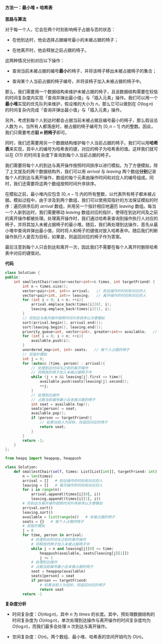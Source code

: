 #### 方法一：最小堆 + 哈希表

**思路与算法**

对于每一个人，它会在两个时刻影响椅子占据与否的状态：

- 在他到达时，他会选择占据编号最小的未被占据的椅子；

- 在他离开时，他会释放之前占据的椅子。

这两种情况分别对应以下操作：

- 查询当前未被占据的编号**最小**的椅子，并将该椅子移出未被占据椅子的集合；

- 查询某个人当前占据的椅子编号，并将该椅子加入未被占据的椅子中。

那么，我们需要用一个数据结构来维护未被占据的椅子，且该数据结构需要在较低的时间复杂度内实现「查询并弹出最小值」与「插入元素」操作。我们可以用一个**最小堆**实现的优先队列来维护，假设堆的大小为 $n$，那么它可以做到在 $O(\log n)$ 的时间复杂内完成「查询并弹出最小值」与「插入元素」操作。

另外，考虑到每个人到达时都会占据当前未被占据且编号最小的椅子，那么假设总人数为 $n$，当所有人都落座时，被占据的椅子编号为 $[0, n - 1]$ 内的整数。因此，我们只需要考虑**前 $n$ 把椅子**即可。

同时，我们还需要用另一个数据结构维护每个人当前占据的椅子。我们可以用**哈希表**来实现，其中人的编号为哈希表的键，对应的椅子为哈希表的值。这样我们就可以在 $O(1)$ 的时间复杂度下查询到每个人当前占据的椅子。

我们需要将每个人的到达与离开操作按照时间排序以进行模拟。为了方便模拟，除了上文提及的两个数据结构外，我们可以用 $\textit{arrival}$ 与 $\textit{leaving}$ 两个数组**分别**记录每个人的到达与离开操作，数组的每个元素由操作时间和对应人的编号组成。同时，我们还需要将这两个数组按照时间升序排序。

在模拟之前，最小堆内应包含 $[0, n - 1]$ 内的所有整数，以代表所有椅子都未被占据。模拟过程中，由于涉及到两个数组，我们可以使用双指针的方法保证模拟的时序：遍历排序后的 $\textit{arrival}$ 数组，并用另一个指针相应地遍历 $\textit{leaving}$ 数组。每当一个人新到达时，我们需要移动 $\textit{leaving}$ 数组对应的指针，使得在到达时间及之前的离开操作都被处理。处理离开操作时，我们通过哈希表查询到操作执行人对应的椅子，并将其加入未被占据椅子的最小堆。随后，我们再处理到达操作，首先从最小堆中查询并弹出最小值，同时将人和椅子的键值对放入哈希表中。随后我们判断操作执行人是否为目标，如果是，则返回对应的椅子作为答案。

最后注意到每个人只会到达和离开一次，因此我们不需要在每个人离开时删除哈希表中对应的键值对。

**代码**

```C++ [sol1-C++]
class Solution {
public:
    int smallestChair(vector<vector<int>>& times, int targetFriend) {
        int n = times.size();
        vector<pair<int, int>> arrival;   // 到达操作的时刻和对应的人
        vector<pair<int, int>> leaving;   // 离开操作的时刻和对应的人
        for (int i = 0; i < n; ++i){
            arrival.emplace_back(times[i][0], i);
            leaving.emplace_back(times[i][1], i);
        }
        // 将到达与离开操作按照时间升序排序以方便模拟
        sort(arrival.begin(), arrival.end());
        sort(leaving.begin(), leaving.end());
        priority_queue<int, vector<int>, greater<int>> available;   // 未被占据的椅子
        for (int i = 0; i < n; ++i){
            available.push(i);
        }
        unordered_map<int, int> seats;   // 每个人占据的椅子
        // 双指针模拟
        int j = 0;
        for (auto&& [time, person] : arrival){
            // 处理到达时间与之前的离开操作
            // 将释放的椅子加入未被占据椅子中
            while (j < n && leaving[j].first <= time){
                available.push(seats[leaving[j].second]);
                ++j;
            }
            // 处理到达操作
            // 占据当前编号最小且未被占据的椅子
            int seat = available.top();
            seats[person] = seat;
            available.pop();
            if (person == targetFriend){
                // 如果当前人为目标，则返回对应的椅子
                return seat;
            }
        }
        return -1;
    }
};
```

```Python [sol1-Python3]
from heapq import heappop, heappush

class Solution:
    def smallestChair(self, times: List[List[int]], targetFriend: int) -> int:
        n = len(times)
        arrival = []   # 到达操作的时刻和对应的人
        leaving = []   # 离开操作的时刻和对应的人
        for i in range(n):
            arrival.append((times[i][0], i))
            leaving.append((times[i][1], i))
        # 将到达与离开操作按照时间升序排序以方便模拟
        arrival.sort()
        leaving.sort()
        available = list(range(n))   # 未被占据的椅子
        seats = {}   # 每个人占据的椅子
        # 双指针模拟
        j = 0
        for time, person in arrival:
            # 处理到达时间与之前的离开操作
            # 将释放的椅子加入未被占据椅子中
            while j < n and leaving[j][0] <= time:
                heappush(available, seats[leaving[j][1]])
                j += 1
            # 处理到达操作
            # 占据当前编号最小且未被占据的椅子
            seat = heappop(available)
            seats[person] = seat
            if person == targetFriend:
                # 如果当前人为目标，则返回对应的椅子
                return seat
        return -1
```

**复杂度分析**

- 时间复杂度：$O(n\log n)$，其中 $n$ 为 $\textit{times}$ 的长度。其中，预处理数据结构的时间复杂度为 $O(n\log n)$，单次处理到达操作与离开操作的时间复杂度均为 $O(\log n)$，而我们最多会处理 $n$ 次到达与离开操作。

- 空间复杂度：$O(n)$。两个数组、最小堆、哈希表的空间开销均为 $O(n)$。
